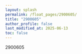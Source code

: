 ```yaml
---
layout: splash
permalink: /float_pages/2900605/
title: "2900605"
author_profile: false
last_modified_at: 2025-06-13
toc: false
---
```

 
2900605
